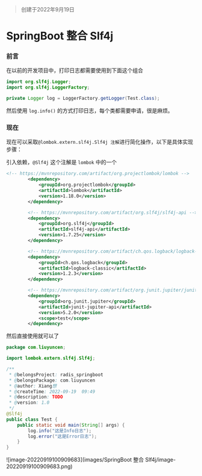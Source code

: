 > 创建于2022年9月19日

# SpringBoot 整合 Slf4j

### 前言

在以前的开发项目中，打印日志都需要使用到下面这个组合

```java
import org.slf4j.Logger;
import org.slf4j.LoggerFactory;

private Logger log = LoggerFactory.getLogger(Test.class);
```

然后使用 `log.info()` 的方式打印日志，每个类都需要申请，很是麻烦。

### 现在

现在可以采取`@lombok.extern.slf4j.Slf4j 注解`进行简化操作，以下是具体实现步骤：

引入依赖，`@Slf4j` 这个注解是 `lombok` 中的一个

```xml
<!-- https://mvnrepository.com/artifact/org.projectlombok/lombok -->
        <dependency>
            <groupId>org.projectlombok</groupId>
            <artifactId>lombok</artifactId>
            <version>1.18.0</version>
        </dependency>

        <!-- https://mvnrepository.com/artifact/org.slf4j/slf4j-api -->
        <dependency>
            <groupId>org.slf4j</groupId>
            <artifactId>slf4j-api</artifactId>
            <version>1.7.25</version>
        </dependency>

        <!-- https://mvnrepository.com/artifact/ch.qos.logback/logback-classic -->
        <dependency>
            <groupId>ch.qos.logback</groupId>
            <artifactId>logback-classic</artifactId>
            <version>1.2.3</version>
        </dependency>

        <!-- https://mvnrepository.com/artifact/org.junit.jupiter/junit-jupiter-api -->
        <dependency>
            <groupId>org.junit.jupiter</groupId>
            <artifactId>junit-jupiter-api</artifactId>
            <version>5.2.0</version>
            <scope>test</scope>
        </dependency>
```

然后直接使用就可以了

```java
package com.liuyuncen;

import lombok.extern.slf4j.Slf4j;

/**
 * @belongsProject: radis_springboot
 * @belongsPackage: com.liuyuncen
 * @author: Xiang想
 * @createTime: 2022-09-19  09:49
 * @description: TODO
 * @version: 1.0
 */
@Slf4j
public class Test {
    public static void main(String[] args) {
        log.info("这是Info日志");
        log.error("这是Error日志");
    }
}
```

![image-20220919100909683](images/SpringBoot 整合 Slf4j/image-20220919100909683.png)
